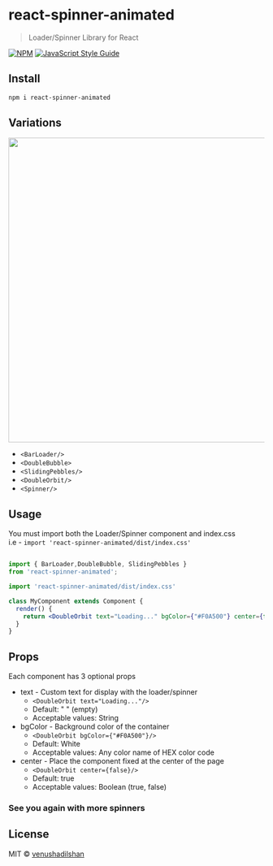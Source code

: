 # react-spinner-animated

> Loader/Spinner Library for React 

[![NPM](https://img.shields.io/npm/v/react-spinner.svg)](https://www.npmjs.com/package/react-spinner) [![JavaScript Style Guide](https://img.shields.io/badge/code_style-standard-brightgreen.svg)](https://standardjs.com)

## Install

```bash
npm i react-spinner-animated
```

## Variations

<p float="left"><img src="https://i.ibb.co/j89B7SP/ezgif-2-629b520979.gif" width="600px" >


</p>

 - `<BarLoader/>`
 - `<DoubleBubble>`
 - `<SlidingPebbles/>`
 - `<DoubleOrbit/>`
 - `<Spinner/>`


## Usage

You must import both the Loader/Spinner component and index.css 
<br>i.e - `import 'react-spinner-animated/dist/index.css'`

```jsx

import { BarLoader,DoubleBubble, SlidingPebbles } 
from 'react-spinner-animated';

import 'react-spinner-animated/dist/index.css'

class MyComponent extends Component {
  render() {
    return <DoubleOrbit text="Loading..." bgColor={"#F0A500"} center={false}/>
  }
}
```

## Props


Each component has 3 optional props 
- text - Custom text for display with the loader/spinner
  - `<DoubleOrbit text="Loading..."/>`
  - Default: " " (empty)
  -  Acceptable values: String
- bgColor - Background color of the container 
  - `<DoubleOrbit bgColor={"#F0A500"}/>`
  - Default: White
  -  Acceptable values: Any color name of HEX color code
- center - Place the component fixed at the center of the page 
  - `<DoubleOrbit center={false}/>`
  - Default: true
  - Acceptable values: Boolean (true, false)


### See you again with more spinners

## License

MIT © [venushadilshan](https://github.com/venushadilshan)
